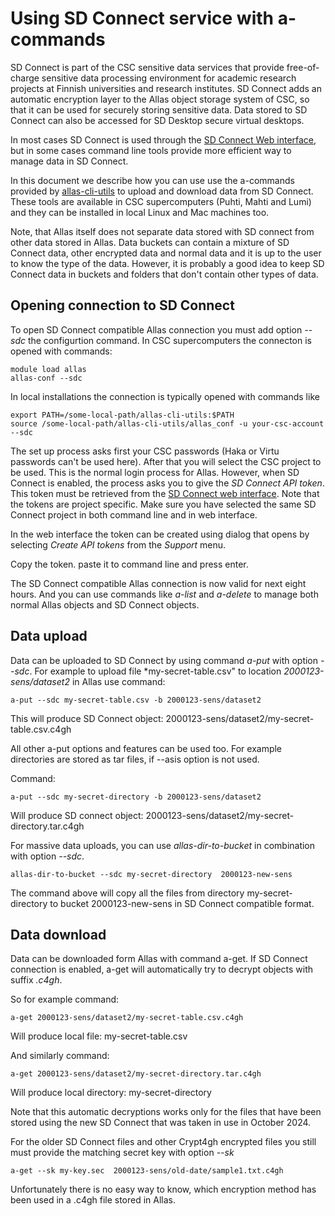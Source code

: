 # Using SD Connect service with a-commands

SD Connect is part of the CSC sensitive data services that provide free-of-charge sensitive data processing environment for 
academic research projects at Finnish universities and research institutes. SD Connect adds an automatic encryption layer to the Allas object storage system of CSC, so that it can be used for securely storing sensitive data. Data stored to SD Connect can also be accessed for SD Desktop secure virtual desktops. 

In most cases SD Connect is used through the [SD Connect Web interface](https://sd-connect.csc.fi), but in some cases command line tools
provide more efficient way to manage data in SD Connect.

In this document we describe how you can use use the a-commands provided by [allas-cli-utils](https://github.com/CSCfi/allas-cli-utils) to upload and download data from SD Connect. These tools are available in CSC supercomputers (Puhti, Mahti and Lumi) and they can be installed in local Linux and Mac machines too. 

Note, that Allas itself does not separate data stored with SD connect from other data stored in 
Allas. Data buckets can contain a mixture of SD Connect data, other encrypted data and normal data 
and it is up to the user to know the type of the data. However, it is probably a good idea to keep SD Connect data 
in buckets and folders that don't contain other types of data. 


## Opening connection to SD Connect

To open SD Connect compatible Allas connection you must add option *--sdc* the configurtion command. In CSC supercomputers the connecton is opened with commands:

```test
module load allas
allas-conf --sdc
```
In local installations the connection is typically opened with commands like

```
export PATH=/some-local-path/allas-cli-utils:$PATH
source /some-local-path/allas-cli-utils/allas_conf -u your-csc-account --sdc
```

The set up process asks first your CSC passwords (Haka or Virtu passwords can't be used here).
After that you will select the CSC project to be used. This is the normal login process for Allas.
However, when SD Connect is enabled, the process asks you to give the *SD Connect API token*. This
token must be retrieved from the [SD Connect web interface](https://sd-connect.csc.fi). Note that the tokens
are project specific. Make sure you have selected the same SD Connect project in both command line and in web 
interface.

In the web interface the token can be created using dialog that opens by selecting *Create API tokens* from the *Support* menu.

Copy the token. paste it to command line and press enter.

The SD Connect compatible Allas connection is now valid for next eight hours. And you can use commands like
*a-list* and *a-delete* to manage both normal Allas objects and SD Connect objects.


## Data upload

Data can be uploaded to SD Connect by using command *a-put* with option *--sdc*.
For example to upload file *my-secret-table.csv" to location *2000123-sens/dataset2* in Allas use command:

```text
a-put --sdc my-secret-table.csv -b 2000123-sens/dataset2
```

This will produce SD Connect object: 2000123-sens/dataset2/my-secret-table.csv.c4gh

All other a-put options and features can be used too. For example directories are
stored as tar files, if --asis option is not used.

Command: 

```text
a-put --sdc my-secret-directory -b 2000123-sens/dataset2
```

Will produce SD connect object: 2000123-sens/dataset2/my-secret-directory.tar.c4gh

For massive data uploads, you can use *allas-dir-to-bucket* in combination with option *--sdc*.

```text
allas-dir-to-bucket --sdc my-secret-directory  2000123-new-sens
```

The command above will copy all the files from directory my-secret-directory to bucket 2000123-new-sens in SD Connect compatible format.


## Data download

Data can be downloaded form Allas with command a-get. If SD Connect connection is enabled, a-get will automatically try to decrypt objects with suffix *.c4gh*.

So for example command: 

```text
a-get 2000123-sens/dataset2/my-secret-table.csv.c4gh
```

Will produce local file: my-secret-table.csv

And similarly command:

```text
a-get 2000123-sens/dataset2/my-secret-directory.tar.c4gh
```

Will produce local directory: my-secret-directory 

Note that this automatic decryptions works only for the files that have
been stored using the new SD Connect that was taken in use in October 2024.

For the older SD Connect files and other Crypt4gh encrypted files you still must
provide the matching secret key with option *--sk*

```
a-get --sk my-key.sec  2000123-sens/old-date/sample1.txt.c4gh
```

Unfortunately there is no easy way to know, which encryption method has been used in
a .c4gh file stored in Allas. 